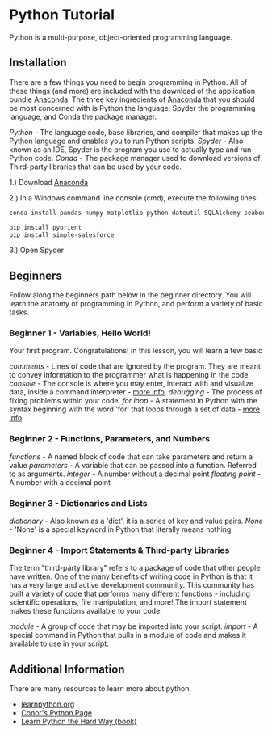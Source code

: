 # Python Tutorial
Python is a multi-purpose, object-oriented programming language.

## Installation
There are a few things you need to begin programming in Python. All of these things (and more) are included with the download of the application bundle [Anaconda](https://www.continuum.io/downloads). The three key ingredients of [Anaconda](https://www.continuum.io/downloads) that you should be most concerned with is Python the language, Spyder the programming language, and Conda the package manager.

*Python* - The language code, base libraries, and compiler that makes up the Python language and enables you to run Python scripts.
*Spyder* - Also known as an IDE, Spyder is the program you use to actually type and run Python code.
*Conda* - The package manager used to download versions of Third-party libraries that can be used by your code.

1.) Download [Anaconda](https://www.continuum.io/downloads)

2.) In a Windows command line console (cmd), execute the following lines:
```sh
conda install pandas numpy matplotlib python-dateutil SQLAlchemy seaborn pymysql openpyxl numexpr six xlrd quandl

pip install pyorient
pip install simple-salesforce
```

3.) Open Spyder


## Beginners
Follow along the beginners path below in the beginner directory.  You will learn the anatomy of programming in Python, and perform a variety of basic tasks.

### Beginner 1 - Variables, Hello World!
Your first program. Congratulations!  In this lesson, you will learn a few basic

*comments* - Lines of code that are ignored by the program.  They are meant to convey information to the programmer what is happening in the code.
*console* - The console is where you may enter, interact with and visualize data, inside a command interpreter - [more info](https://pythonhosted.org/spyder/console.html).
*debugging* - The process of fixing problems within your code.
*for loop* - A statement in Python with the syntax beginning with the word 'for' that loops through a set of data - [more info](https://www.learnpython.org/en/Loops)


### Beginner 2 - Functions, Parameters, and Numbers

*functions* - A named block of code that can take parameters and return a value
*parameters* - A variable that can be passed into a function.  Referred to as arguments.
*integer* - A number without a decimal point
*floating point* - A number with a decimal point


### Beginner 3 - Dictionaries and Lists

*dictionary* - Also known as a 'dict', it is a series of key and value pairs.
*None* - 'None' is a special keyword in Python that literally means nothing


### Beginner 4 - Import Statements & Third-party Libraries
The term "third-party library" refers to a package of code that other people have written.  One of the many benefits of writing code in Python is that it has a very large and active development community. This community has built a variety of code that performs many different functions - including scientific operations, file manipulation, and more! The import statement makes these functions available to your code.

*module* - A group of code that may be imported into your script.
*import* - A special command in Python that pulls in a module of code and makes it available to use in your script.

## Additional Information
There are many resources to learn more about python.
* [learnpython.org](http://learnpython.org)
* [Conor's Python Page](http://confluence.energyscorecards.com/display/AM/Python)
* [Learn Python the Hard Way (book)](https://learnpythonthehardway.org/book/)
